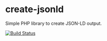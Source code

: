 # create-jsonld
Simple PHP library to create JSON-LD output.

[![Build Status](https://travis-ci.org/lengthofrope/create-jsonld.svg?branch=master)](https://travis-ci.org/lengthofrope/create-jsonld)